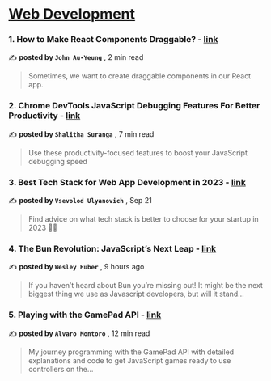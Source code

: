
<h1><a href=https://medium.com/tag/web-development/recommended target="_blank" rel="noopener noreferrer">Web Development</a></h1>
<h3>1. How to Make React Components Draggable? - <a href=https://medium.com/@hohanga/how-to-make-react-components-draggable-68e2d3af0363?source=tag_recommended_feed---------0-84----------web_development----------1dd60113_5591_47fa_a097_b087f8a77bbd------- target="_blank" rel="noopener noreferrer">link</a></h3>

✍️ **posted by `John Au-Yeung`** <date> , 2 min read</date>

<blockquote>Sometimes, we want to create draggable components in our React app.</blockquote>

<h3>2. Chrome DevTools JavaScript Debugging Features For Better Productivity - <a href=https://medium.com/gitconnected/chrome-devtools-javascript-debugging-features-for-better-productivity-5974c414478c?source=tag_recommended_feed---------1-107----------web_development----------1dd60113_5591_47fa_a097_b087f8a77bbd------- target="_blank" rel="noopener noreferrer">link</a></h3>

✍️ **posted by `Shalitha Suranga`** <date> , 7 min read</date>

<blockquote>Use these productivity-focused features to boost your JavaScript debugging speed</blockquote>

<h3>3. Best Tech Stack for Web App Development in 2023 - <a href=https://medium.com/fively/best-tech-stack-for-web-app-development-4e81beb4cc2d?source=tag_recommended_feed---------2-85----------web_development----------1dd60113_5591_47fa_a097_b087f8a77bbd------- target="_blank" rel="noopener noreferrer">link</a></h3>

✍️ **posted by `Vsevolod Ulyanovich`** <date> , Sep 21</date>

<blockquote>Find advice on what tech stack is better to choose for your startup in 2023 👨‍💻</blockquote>

<h3>4. The Bun Revolution: JavaScript’s Next Leap - <a href=https://medium.com/@wesleybaxterhuber/the-bun-revolution-javascripts-next-leap-a82bec4fee6d?source=tag_recommended_feed---------3-84----------web_development----------1dd60113_5591_47fa_a097_b087f8a77bbd------- target="_blank" rel="noopener noreferrer">link</a></h3>

✍️ **posted by `Wesley Huber`** <date> , 9 hours ago</date>

<blockquote>If you haven’t heard about Bun you’re missing out! It might be the next biggest thing we use as Javascript developers, but will it stand…</blockquote>

<h3>5. Playing with the GamePad API - <a href=https://medium.com/gitconnected/playing-with-the-gamepad-api-c46858c38cb1?source=tag_recommended_feed---------4-107----------web_development----------1dd60113_5591_47fa_a097_b087f8a77bbd------- target="_blank" rel="noopener noreferrer">link</a></h3>

✍️ **posted by `Alvaro Montoro`** <date> , 12 min read</date>

<blockquote>My journey programming with the GamePad API with detailed explanations and code to get JavaScript games ready to use controllers on the…</blockquote>

